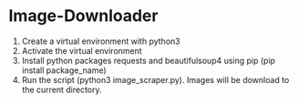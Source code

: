 # Image-Downloader
1. Create a virtual environment with python3
2. Activate the virtual environment
3. Install python packages  requests and beautifulsoup4 using pip (pip install package_name)
4. Run the script (python3 image_scraper.py). Images will be download to the current directory.
